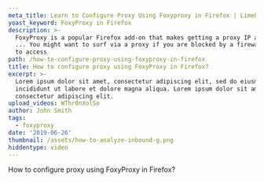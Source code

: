```yaml
---
meta_title: Learn to Configure Proxy Using Foxyproxy in Firefox | LimeProxies
yoast_keyword: FoxyProxy in Firefox
description: >-
  FoxyProxy is a popular Firefox add-on that makes getting a proxy IP address
  ... You might want to surf via a proxy if you are blocked by a firewall, want
  to access
path: /how-to-configure-proxy-using-foxyproxy-in-firefox
title: How to configure proxy using FoxyProxy in Firefox?
excerpt: >-
  Lorem ipsum dolor sit amet, consectetur adipiscing elit, sed do eiusmod tempor
  incididunt ut labore et dolore magna aliqua. Lorem ipsum dolor sit amet,
  consectetur adipiscing elit.
upload_videos: WThr0nXolSo
author: John Smith
tags:
  - foxyproxy
date: '2019-06-26'
thumbnail: /assets/how-to-analyze-inbound-g.png
hiddentype: video
---
```

How to configure proxy using FoxyProxy in Firefox?
